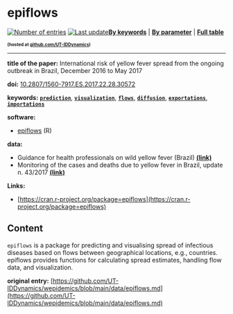 <!--DO NOT EDIT BY HAND-->
 
#  epiflows 
 

 [![Number of entries](https://img.shields.io/badge/dynamic/json?label=Entries&query=message&url=https%3A%2F%2Fut-iddynamics.github.io%2Fwepidemics%2Finfo%2Fentries.json)](https://github.com/UT-IDDynamics/wepidemics) [![Last update](https://img.shields.io/github/last-commit/UT-IDDynamics/wepidemics)](https://github.com/UT-IDDynamics/wepidemics)[**By keywords**](../by-keyword.md) \| [**By parameter**](../by-parameter.md) \| [**Full table**](../full-table.md)
<p style="font-size:10px;font-weight:bold;">(hosted at <a href="https://github.com/UT-IDDynamics/wepidemics" target="_blank">github.com/UT-IDDynamics</a>)</p>

---
 
 
**title of the paper:** International risk of yellow fever spread from the ongoing outbreak in Brazil, December 2016 to May 2017
 
**doi:** [10.2807/1560-7917.ES.2017.22.28.30572](https://doi.org/10.2807/1560-7917.ES.2017.22.28.30572)
 

**keywords:** [**`prediction`**](../by-keyword.md#prediction), [**`visualization`**](../by-keyword.md#visualization), [**`flows`**](../by-keyword.md#flows), [**`diffusion`**](../by-keyword.md#diffusion), [**`exportations`**](../by-keyword.md#exportations), [**`importations`**](../by-keyword.md#importations) 

**software:**
 
 - [epiflows](https://github.com/reconhub/epiflows/) (R) 

**data:**
 
 - Guidance for health professionals on wild yellow fever (Brazil) [**(link)**](http://portalsaude.saude.gov.br/index.php/o-ministerio/principal/leia-mais-o-ministerio/619-secretaria-svs/l1-svs/27300-febre-amarela-informacao-e-orientacao) 
 - Monitoring of the cases and deaths due to yellow fever in Brazil, update n. 43/2017 [**(link)**](http://portalarquivos.saude.gov.br/images/pdf/2017/junho/02/COES-FEBRE-AMARELA---INFORME-43---Atualiza----o-em-31maio2017.pdf) 

**Links:**
 
 - [https://cran.r-project.org/package=epiflows](https://cran.r-project.org/package=epiflows) 


## Content



`epiflows` is a package for predicting and visualising spread of infectious diseases based on flows between geographical locations, e.g., countries. epiflows provides functions for calculating spread estimates, handling flow data, and visualization.





 **original entry:**  [https://github.com/UT-IDDynamics/wepidemics/blob/main/data/epiflows.md](https://github.com/UT-IDDynamics/wepidemics/blob/main/data/epiflows.md) 

